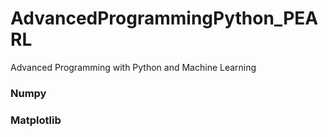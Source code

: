 # AdvancedProgrammingPython_PEARL
Advanced Programming with Python and Machine Learning

### Numpy
### Matplotlib
